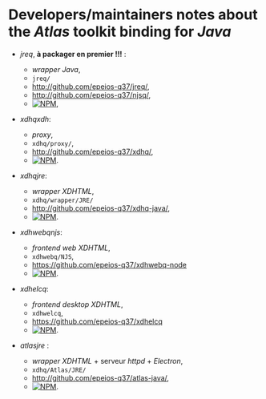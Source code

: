 # Developers/maintainers notes about the *Atlas* toolkit binding for *Java*

* *jreq*, **à packager en premier !!!** : 
  * *wrapper* *Java*,
  * `jreq/`
  * <http://github.com/epeios-q37/jreq/>,
  * <http://github.com/epeios-q37/njsq/>,
  * [![NPM](https://nodei.co/npm/jreq.png)](https://nodei.co/npm/jreq/),

* *xdhqxdh*:
  * *proxy*,
  * `xdhq/proxy/`,
  * <http://github.com/epeios-q37/xdhq/>,
  * [![NPM](https://nodei.co/npm/xdhqxdh.png)](https://nodei.co/npm/xdhqxdh/).

* *xdhqjre*:
  * *wrapper* *XDHTML*,
  * `xdhq/wrapper/JRE/`
  * <http://github.com/epeios-q37/xdhq-java/>,
  * [![NPM](https://nodei.co/npm/xdhqjre.png)](https://nodei.co/npm/xdhqjre/).

* *xdhwebqnjs*:
  * *frontend* *web* *XDHTML*,
  * `xdhwebq/NJS`,
  * <https://github.com/epeios-q37/xdhwebq-node>
  * [![NPM](https://nodei.co/npm/xdhwebq.png)](https://nodei.co/npm/xdhwebq/).

* *xdhelcq*:
  * *frontend* *desktop* *XDHTML*,
  * `xdhwelcq`,
  * <https://github.com/epeios-q37/xdhelcq>
  * [![NPM](https://nodei.co/npm/xdhelcq.png)](https://nodei.co/npm/xdhelcq/).

* *atlasjre* :
 	* *wrapper* *XDHTML* + serveur *httpd* + *Electron*,
 	* `xdhq/Atlas/JRE/`
 	* <http://github.com/epeios-q37/atlas-java/>,
  * [![NPM](https://nodei.co/npm/atlastk-java.png)](https://nodei.co/npm/atlastk-java/).

